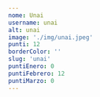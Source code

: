 ```yaml
---
nome: Unai
username: unai
alt: unai
image: './img/unai.jpeg'
punti: 12
borderColor: ''
slug: 'unai'
puntiEnero: 0
puntiFebrero: 12
puntiMarzo: 0
---
```

